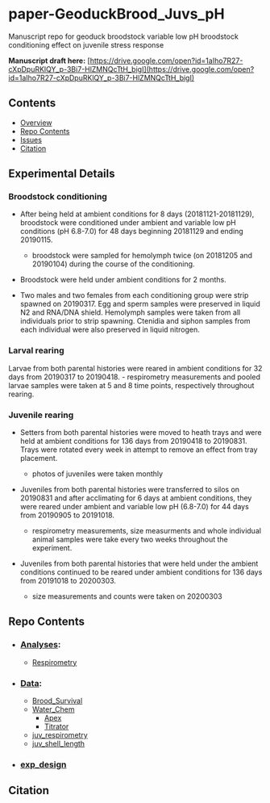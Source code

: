 # paper-GeoduckBrood_Juvs\_pH
Manuscript repo for geoduck broodstock variable low pH broodstock conditioning effect on juvenile stress response 

**Manuscript draft here:** [https://drive.google.com/open?id=1aIho7R27-cXpDpuRKlQY_p-3Bi7-HlZMNQcTtH_bigI](https://drive.google.com/open?id=1aIho7R27-cXpDpuRKlQY_p-3Bi7-HlZMNQcTtH_bigI)

## Contents

- [Overview](#experimental-details)
- [Repo Contents](#repo-contents)
- [Issues](https://github.com/shellytrigg/paper-OysterSeed-TimeXTemp/issues)
- [Citation](#citation)

## Experimental Details

### Broodstock conditioning
- After being held at ambient conditions for 8 days (20181121-20181129), broodstock were conditioned under ambient and variable low pH conditions (pH 6.8-7.0) for 48 days beginning 20181129 and ending 20190115.
	- broodstock were sampled for hemolymph twice (on 20181205 and 20190104) during the course of the conditioning. 

- Broodstock were held under ambient conditions for 2 months. 

- Two males and two females from each conditioning group were strip spawned on 20190317. Egg and sperm samples were preserved in liquid N2 and RNA/DNA shield. Hemolymph samples were taken from all individuals prior to strip spawning. Ctenidia and siphon samples from each individual were also preserved in liquid nitrogen.  

### Larval rearing
Larvae from both parental histories were reared in ambient conditions for 32 days from 20190317 to 20190418.
	- respirometry measurements and pooled larvae samples were taken at 5 and 8 time points, respectively throughout rearing. 

### Juvenile rearing
- Setters from both parental histories were moved to heath trays and were held at ambient conditions for 136 days from 20190418 to 20190831. Trays were rotated every week in attempt to remove an effect from tray placement. 
	- photos of juveniles were taken monthly

- Juveniles from both parental histories were transferred to silos on 20190831 and after acclimating for 6 days at ambient conditions, they were reared under ambient and variable low pH (6.8-7.0) for 44 days from 20190905 to 20191018. 
	- respirometry measurements, size measurments and whole individual animal samples were take every two weeks throughout the experiment. 

- Juveniles from both parental histories that were held under the ambient conditions continued to be reared under ambient conditions for 136 days from 20191018 to 20200303.
	- size measurements and counts were taken on 20200303

## Repo Contents
- ### [Analyses](https://github.com/shellytrigg/paper-GeoduckTransgen_var.pH/tree/master/analyses):
	- [Respirometry]() 
- ### [Data](https://github.com/shellytrigg/paper-GeoduckTransgen_var.pH/tree/master/data): 
	- [Brood_Survival](https://github.com/shellytrigg/paper-GeoduckTransgen_var.pH/tree/master/data/Brood_Survival)
	- [Water_Chem](https://github.com/shellytrigg/paper-GeoduckTransgen_var.pH/tree/master/data/Water_Chem)
		- [Apex](https://github.com/shellytrigg/paper-GeoduckTransgen_var.pH/tree/master/data/Water_Chem/Apex)
		- [Titrator](https://github.com/shellytrigg/paper-GeoduckTransgen_var.pH/tree/master/data/Water_Chem/Titrator)
	- [juv_respirometry](https://github.com/shellytrigg/paper-GeoduckTransgen_var.pH/tree/master/data/juv_respirometry/SDR)
	- [juv_shell_length](https://github.com/shellytrigg/paper-GeoduckTransgen_var.pH/tree/master/data/juv_shell_length) 
- ### [exp_design](https://github.com/shellytrigg/paper-GeoduckTransgen_var.pH/tree/master/exp_design)
	

## Citation
